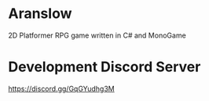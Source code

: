 # Aranslow
 2D Platformer RPG game written in C# and MonoGame

# Development Discord Server
https://discord.gg/GqGYudhg3M
